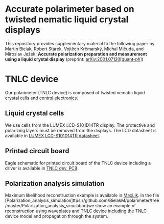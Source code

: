 # Accurate polarimeter based on twisted nematic liquid crystal displays
This repository provides supplementary material to the following paper by Martin Bielak, Robert Stárek, Vojtěch Krčmarský, Michal Mičuda, and Miroslav Ježek:
**Accurate polarization preparation and measurement using a liquid crystal display** (preprint: [arXiv:2001.07120[quant-ph]](https://arxiv.org/abs/2001.07120))

# TNLC device
Our polarimeter (TNLC device) is composed of twisted nematic liquid crystal cells and control electronics.
## Liquid crystal cells
We use cells from the LUMEX LCD-S101D14TR display. The protective and polarizing layers must be removed from the displays. The LCD datasheet is available in [LUMEX LCD-S101D14TR datasheet](https://github.com/BielakM/polarimeter/tree/master/LUMEX%20LCD-S101D14TR%20datasheet).
## Printed circuit board
Eagle schematic for printed circuit board of the TNLC device including a driver is available in [TNLC dev. PCB](https://github.com/BielakM/polarimeter_DEMO/blob/master/TNLC%20dev.%20PCB).
## Polarization analysis simulation
Maximum likelihood reconstruction example is available in [MaxLik](https://github.com/BielakM/polarimeter/tree/master/MaxLik).
In the file [Polarization_analysis_simulation]ttps://github.com/BielakM/polarimeter/tree/master/Polarization_analysis_simulation)we show an example of reconstruction using waveplates and TNLC device including the TNLC device model and propagation through the system.
